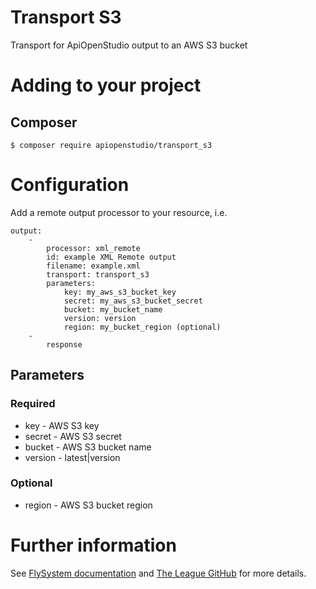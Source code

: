 # Transport S3

Transport for ApiOpenStudio output to an AWS S3 bucket

# Adding to your project

## Composer

    $ composer require apiopenstudio/transport_s3

# Configuration

Add a remote output processor to your resource, i.e.

    output:
        -
            processor: xml_remote
            id: example XML Remote output
            filename: example.xml
            transport: transport_s3
            parameters:
                key: my_aws_s3_bucket_key
                secret: my_aws_s3_bucket_secret
                bucket: my_bucket_name
                version: version
                region: my_bucket_region (optional)
        - 
            response

## Parameters

### Required

- key - AWS S3 key
- secret - AWS S3 secret
- bucket - AWS S3 bucket name
- version - latest|version

### Optional

- region - AWS S3 bucket region

# Further information

See [FlySystem documentation][flysystem-docs] and
[The League GitHub][flysystem-github] for more details.

[flysystem-github]: https://github.com/thephpleague/flysystem-aws-s3-v3

[flysystem-docs]: https://flysystem.thephpleague.com/docs/adapter/aws-s3-v3/
